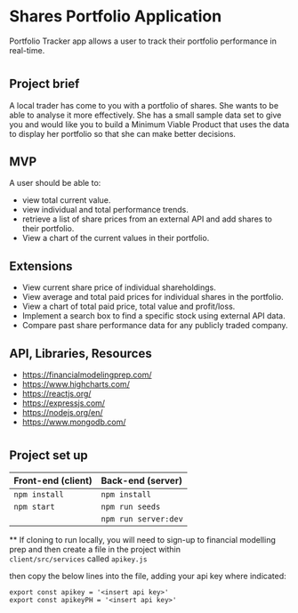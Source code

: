 # Shares Portfolio Application

Portfolio Tracker app allows a user to track their portfolio performance in real-time.
#

## Project brief

A local trader has come to you with a portfolio of shares. She wants to be able to analyse it more effectively. She has a small sample data set to give you and would like you to build a Minimum Viable Product that uses the data to display her portfolio so that she can make better decisions.


## MVP

A user should be able to:

- view total current value.
- view individual and total performance trends.
- retrieve a list of share prices from an external API and add shares to their portfolio.
- View a chart of the current values in their portfolio.

## Extensions

- View current share price of individual shareholdings.
- View average and total paid prices for individual shares in the portfolio.
- View a chart of total paid price, total value and profit/loss.
- Implement a search box to find a specific stock using external API data.
- Compare past share performance data for any publicly traded company.

## API, Libraries, Resources

- https://financialmodelingprep.com/
- https://www.highcharts.com/
- https://reactjs.org/
- https://expressjs.com/
- https://nodejs.org/en/
- https://www.mongodb.com/


#
## Project set up

| Front-end (client) | Back-end (server)    |
| :---               | :---                 |
| `npm install`      | `npm install`        |
| `npm start`        | `npm run seeds`      |
|                    | `npm run server:dev` |

** If cloning to run locally, you will need to sign-up to financial modelling prep and then create  a file in the project within  
``` client/src/services ``` called ```apikey.js```

then copy the below lines into the file, adding your api key where indicated:

```
export const apikey = '<insert api key>'
export const apikeyPH = '<insert api key>' 
```

